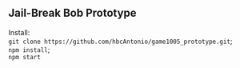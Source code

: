 ## Jail-Break Bob Prototype
Install:  
`git clone https://github.com/hbcAntonio/game1005_prototype.git`;  
`npm install`;  
`npm start`  